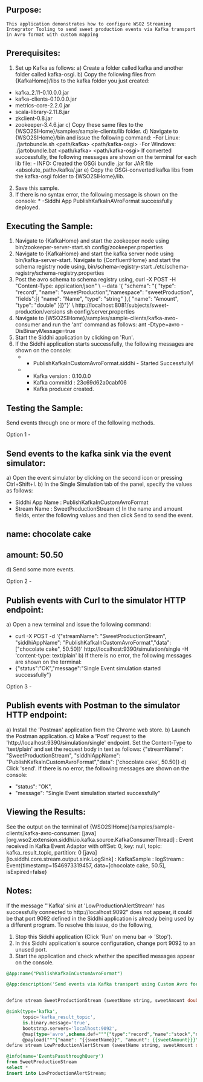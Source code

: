 
## Purpose:
	This application demonstrates how to configure WSO2 Streaming Integrator Tooling to send sweet production events via Kafka transport in Avro format with custom mapping

## Prerequisites:
1) Set up Kafka as follows:
	a) Create a folder called kafka and another folder called kafka-osgi.
	b) Copy the following files from {KafkaHome}/libs to the kafka folder you just created:
* kafka_2.11-0.10.0.0.jar
* kafka-clients-0.10.0.0.jar
* metrics-core-2.2.0.jar
* scala-library-2.11.8.jar
* zkclient-0.8.jar
* zookeeper-3.4.6.jar
	c) Copy these same files to the {WSO2SIHome}/samples/sample-clients/lib folder.
	d) Navigate to {WSO2SIHome}/bin and issue the following command:
-For Linux: ./jartobundle.sh <path/kafka> <path/kafka-osgi>
	     -For Windows: ./jartobundle.bat <path/kafka> <path/kafka-osgi>
	   If converted successfully, the following messages are shown on the terminal for each lib file:
	   - INFO: Created the OSGi bundle <kafka-lib-name>.jar for JAR file <absolute_path>/kafka/<kafka-lib-name>.jar
e) Copy the OSGi-converted kafka libs from the kafka-osgi folder to {WSO2SIHome}/lib.
2) Save this sample.
3) If there is no syntax error, the following message is shown on the console:
	        * -Siddhi App PublishKafkaInAVroFormat successfully deployed.

## Executing the Sample:
1) Navigate to {KafkaHome} and start the zookeeper node using bin/zookeeper-server-start.sh config/zookeeper.properties
2) Navigate to {KafkaHome} and start the kafka server node using bin/kafka-server-start.
Navigate to {ConfluentHome} and start the schema registry node using, bin/schema-registry-start ./etc/schema-registry/schema-registry.properties
3) Post the avro schema to schema registry using, curl -X POST -H "Content-Type: application/json" \ --data '{ "schema": "{ \"type\": \"record\", \"name\": \"sweetProduction\",\"namespace\": \"sweetProduction\", \"fields\":[{ \"name\": \"Name\", \"type\": \"string\" },{ \"name\": \"Amount\", \"type\": \"double\" }]}"}' \ http://localhost:8081/subjects/sweet-production/versions
sh config/server.properties
3) Navigate to {WSO2SIHome}/samples/sample-clients/kafka-avro-consumer and run the 'ant' command as follows:
ant -Dtype=avro -DisBinaryMessage=true
4) Start the Siddhi application by clicking on 'Run'.
5) If the Siddhi application starts successfully, the following messages are shown on the console:
	  * - PublishKafkaInCustomAvroFormat.siddhi - Started Successfully!
	  * - Kafka version : 0.10.0.0
	    - Kafka commitId : 23c69d62a0cabf06
	    - Kafka producer created.

## Testing the Sample:
Send events through one or more of the following methods.

Option 1 -
## Send events to the kafka sink via the event simulator:
a) Open the event simulator by clicking on the second icon or pressing Ctrl+Shift+I.
b) In the Single Simulation tab of the panel, specify the values as follows:
* Siddhi App Name  : PublishKafkaInCustomAvroFormat
* Stream Name      : SweetProductionStream
c) In the name and amount fields, enter the following values and then click Send to send the event.
## name: chocolate cake
## amount: 50.50
d) Send some more events.

Option 2 -
## Publish events with Curl to the simulator HTTP endpoint:
a) Open a new terminal and issue the following command:
* curl -X POST -d '{"streamName": "SweetProductionStream", "siddhiAppName": "PublishKafkaInCustomAvroFormat","data": ["chocolate cake", 50.50]}' http://localhost:9390/simulation/single -H 'content-type: text/plain'
b) If there is no error, the following messages are shown on the terminal:
*  {"status":"OK","message":"Single Event simulation started successfully"}

Option 3 -
## Publish events with Postman to the simulator HTTP endpoint:
a) Install the 'Postman' application from the Chrome web store.
b) Launch the Postman application.
c) Make a 'Post' request to the 'http://localhost:9390/simulation/single' endpoint. Set the Content-Type to 'text/plain' and set the request body in text as follows:
{"streamName": "SweetProductionStream", "siddhiAppName": "PublishKafkaInCustomAvroFormat","data": ['chocolate cake', 50.50]}
d) Click 'send'. If there is no error, the following messages are shown on the console:
*  "status": "OK",
*  "message": "Single Event simulation started successfully"

## Viewing the Results:
See the output on the terminal of {WSO2SIHome}/samples/sample-clients/kafka-avro-consumer:
[java] [org.wso2.extension.siddhi.io.kafka.source.KafkaConsumerThread] : Event received in Kafka Event Adaptor with offSet: 0, key: null, topic: kafka_result_topic, partition: 0
[java] [io.siddhi.core.stream.output.sink.LogSink] : KafkaSample : logStream : Event{timestamp=1546973319457, data=[chocolate cake, 50.5], isExpired=false}

## Notes:
If the message "'Kafka' sink at 'LowProductionAlertStream' has successfully connected to http://localhost:9092" does not appear, it could be that port 9092 defined in the Siddhi application is already being used by a different program. To resolve this issue, do the following,
1) Stop this Siddhi application (Click 'Run' on menu bar -> 'Stop').
2) In this Siddhi application's source configuration, change port 9092 to an unused port.
3) Start the application and check whether the specified messages appear on the console.

```sql
@App:name("PublishKafkaInCustomAvroFormat")

@App:description('Send events via Kafka transport using Custom Avro format')


define stream SweetProductionStream (sweetName string, sweetAmount double);

@sink(type='kafka',
      topic='kafka_result_topic',
      is.binary.message='true',
      bootstrap.servers='localhost:9092',
      @map(type='avro',schema.def="""{"type":"record","name":"stock","namespace":"stock","fields":[{"name":"name","type":"string"},{"name":"amount","type":"double"}]}""",
      @payload("""{"name": "{{sweetName}}", "amount": {{sweetAmount}}}""")))
define stream LowProductionAlertStream (sweetName string, sweetAmount double);

@info(name='EventsPassthroughQuery')
from SweetProductionStream
select *
insert into LowProductionAlertStream;
```